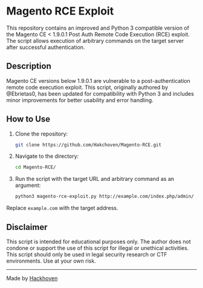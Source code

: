 # Magento RCE Exploit

This repository contains an improved and Python 3 compatible version of the Magento CE < 1.9.0.1 Post Auth Remote Code Execution (RCE) exploit. The script allows execution of arbitrary commands on the target server after successful authentication.

## Description

Magento CE versions below 1.9.0.1 are vulnerable to a post-authentication remote code execution exploit. This script, originally authored by @Ebrietas0, has been updated for compatibility with Python 3 and includes minor improvements for better usability and error handling.

## How to Use

1. Clone the repository:

    ```bash
    git clone https://github.com/Hakchoven/Magento-RCE.git
    ```

2. Navigate to the directory:

    ```bash
    cd Magento-RCE/
    ```

3. Run the script with the target URL and arbitrary command as an argument:

    ```bash
    python3 magento-rce-exploit.py http://example.com/index.php/admin/ "YOUR COMMAND"
    ```

Replace `example.com` with the target address.


## Disclaimer
This script is intended for educational purposes only. The author does not condone or support the use of this script for illegal or unethical activities. This script should only be used in legal security research or CTF environments. Use at your own risk.



---

Made by [Hackhoven](https://github.com/Hakchoven)
